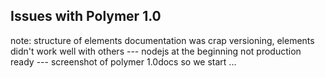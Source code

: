 ##  Issues with Polymer 1.0

note:
  structure of elements
  documentation was crap
  versioning, elements didn't work well with others             --- nodejs at the beginning
  not production ready                                          --- screenshot of polymer 1.0docs
  so we start ...
